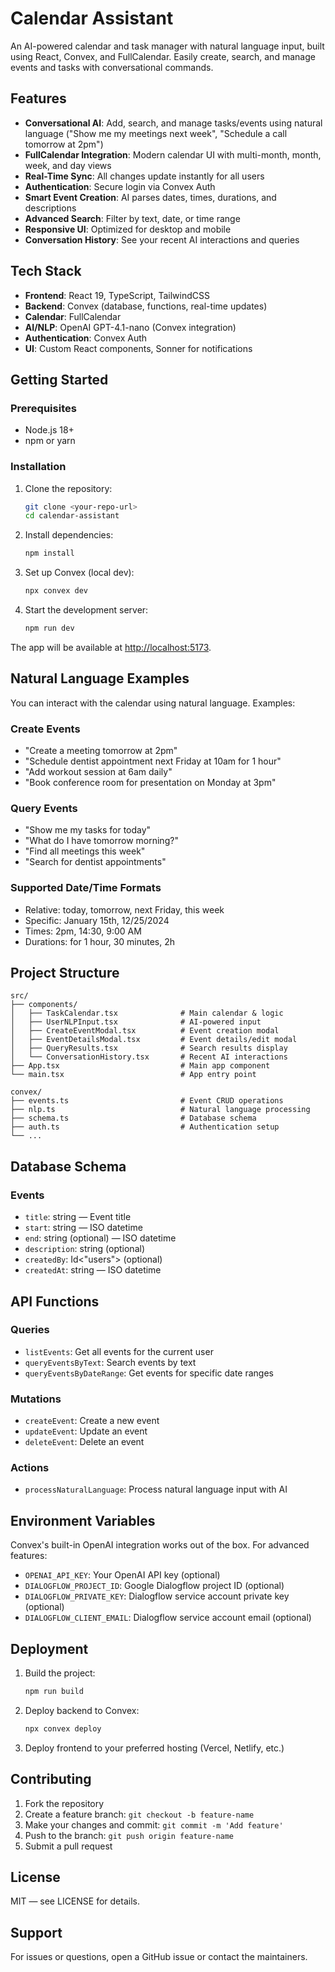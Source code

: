 # Calendar Assistant

An AI-powered calendar and task manager with natural language input, built using React, Convex, and FullCalendar. Easily create, search, and manage events and tasks with conversational commands.

## Features

- **Conversational AI**: Add, search, and manage tasks/events using natural language ("Show me my meetings next week", "Schedule a call tomorrow at 2pm")
- **FullCalendar Integration**: Modern calendar UI with multi-month, month, week, and day views
- **Real-Time Sync**: All changes update instantly for all users
- **Authentication**: Secure login via Convex Auth
- **Smart Event Creation**: AI parses dates, times, durations, and descriptions
- **Advanced Search**: Filter by text, date, or time range
- **Responsive UI**: Optimized for desktop and mobile
- **Conversation History**: See your recent AI interactions and queries

## Tech Stack

- **Frontend**: React 19, TypeScript, TailwindCSS
- **Backend**: Convex (database, functions, real-time updates)
- **Calendar**: FullCalendar
- **AI/NLP**: OpenAI GPT-4.1-nano (Convex integration)
- **Authentication**: Convex Auth
- **UI**: Custom React components, Sonner for notifications

## Getting Started

### Prerequisites

- Node.js 18+
- npm or yarn

### Installation

1. Clone the repository:

   ```bash
   git clone <your-repo-url>
   cd calendar-assistant
   ```

2. Install dependencies:

   ```bash
   npm install
   ```

3. Set up Convex (local dev):

   ```bash
   npx convex dev
   ```

4. Start the development server:

   ```bash
   npm run dev
   ```

The app will be available at [http://localhost:5173](http://localhost:5173).

## Natural Language Examples

You can interact with the calendar using natural language. Examples:

### Create Events

- "Create a meeting tomorrow at 2pm"
- "Schedule dentist appointment next Friday at 10am for 1 hour"
- "Add workout session at 6am daily"
- "Book conference room for presentation on Monday at 3pm"

### Query Events

- "Show me my tasks for today"
- "What do I have tomorrow morning?"
- "Find all meetings this week"
- "Search for dentist appointments"

### Supported Date/Time Formats

- Relative: today, tomorrow, next Friday, this week
- Specific: January 15th, 12/25/2024
- Times: 2pm, 14:30, 9:00 AM
- Durations: for 1 hour, 30 minutes, 2h

## Project Structure

```
src/
├── components/
│   ├── TaskCalendar.tsx              # Main calendar & logic
│   ├── UserNLPInput.tsx              # AI-powered input
│   ├── CreateEventModal.tsx          # Event creation modal
│   ├── EventDetailsModal.tsx         # Event details/edit modal
│   ├── QueryResults.tsx              # Search results display
│   └── ConversationHistory.tsx       # Recent AI interactions
├── App.tsx                           # Main app component
└── main.tsx                          # App entry point

convex/
├── events.ts                         # Event CRUD operations
├── nlp.ts                            # Natural language processing
├── schema.ts                         # Database schema
├── auth.ts                           # Authentication setup
└── ...
```

## Database Schema

### Events

- `title`: string — Event title
- `start`: string — ISO datetime
- `end`: string (optional) — ISO datetime
- `description`: string (optional)
- `createdBy`: Id<"users"> (optional)
- `createdAt`: string — ISO datetime

## API Functions

### Queries

- `listEvents`: Get all events for the current user
- `queryEventsByText`: Search events by text
- `queryEventsByDateRange`: Get events for specific date ranges

### Mutations

- `createEvent`: Create a new event
- `updateEvent`: Update an event
- `deleteEvent`: Delete an event

### Actions

- `processNaturalLanguage`: Process natural language input with AI

## Environment Variables

Convex's built-in OpenAI integration works out of the box. For advanced features:

- `OPENAI_API_KEY`: Your OpenAI API key (optional)
- `DIALOGFLOW_PROJECT_ID`: Google Dialogflow project ID (optional)
- `DIALOGFLOW_PRIVATE_KEY`: Dialogflow service account private key (optional)
- `DIALOGFLOW_CLIENT_EMAIL`: Dialogflow service account email (optional)

## Deployment

1. Build the project:

   ```bash
   npm run build
   ```

2. Deploy backend to Convex:

   ```bash
   npx convex deploy
   ```

3. Deploy frontend to your preferred hosting (Vercel, Netlify, etc.)

## Contributing

1. Fork the repository
2. Create a feature branch: `git checkout -b feature-name`
3. Make your changes and commit: `git commit -m 'Add feature'`
4. Push to the branch: `git push origin feature-name`
5. Submit a pull request

## License

MIT — see LICENSE for details.

## Support

For issues or questions, open a GitHub issue or contact the maintainers.
